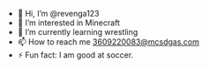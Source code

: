 - 👋 Hi, I’m @revenga123
- 👀 I’m interested in Minecraft
- 🌱 I’m currently learning wrestling 
- 📫 How to reach me 3609220083@mcsdgas.com
- ⚡ Fun fact: I am good at soccer.
